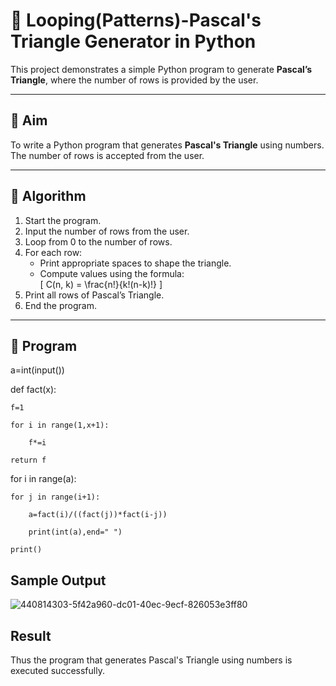 # 🔺 Looping(Patterns)-Pascal's Triangle Generator in Python

This project demonstrates a simple Python program to generate **Pascal’s Triangle**, where the number of rows is provided by the user.

---

## 🎯 Aim

To write a Python program that generates **Pascal's Triangle** using numbers. The number of rows is accepted from the user.

---

## 🧠 Algorithm

1. Start the program.
2. Input the number of rows from the user.
3. Loop from 0 to the number of rows.
4. For each row:
   - Print appropriate spaces to shape the triangle.
   - Compute values using the formula:  
     \[
     C(n, k) = \frac{n!}{k!(n-k)!}
     \]
5. Print all rows of Pascal’s Triangle.
6. End the program.

---

## 🧪 Program

a=int(input())

def fact(x):

    f=1
    
    for i in range(1,x+1):
    
        f*=i
        
    return f
    
for i in range(a):

    for j in range(i+1):
    
        a=fact(i)/((fact(j))*fact(i-j))
        
        print(int(a),end=" ")
        
    print()
        

## Sample Output

![440814303-5f42a960-dc01-40ec-9ecf-826053e3ff80](https://github.com/user-attachments/assets/4296a544-0fb3-49de-ad7a-ee5cc29a89a9)


## Result

Thus the program that generates Pascal's Triangle using numbers is executed successfully.

